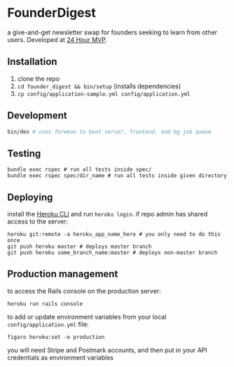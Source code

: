 # FounderDigest
a give-and-get newsletter swap for founders seeking to learn from other users. Developed at [24 Hour MVP](https://founderhacker.com/24-hour-mvp).

## Installation
1. clone the repo
1. `cd founder_digest && bin/setup` (installs dependencies)
1. `cp config/application-sample.yml config/application.yml`

## Development
```sh
bin/dev # uses foreman to boot server, frontend, and bg job queue
```

## Testing
```
bundle exec rspec # run all tests inside spec/
bundle exec rspec spec/dir_name # run all tests inside given directory
```

## Deploying
install the [Heroku CLI](https://devcenter.heroku.com/articles/heroku-cli) and run `heroku login`. if repo admin has shared access to the server:

```
heroku git:remote -a heroku_app_name_here # you only need to do this once
git push heroku master # deploys master branch
git push heroku some_branch_name:master # deploys non-master branch
```

## Production management
to access the Rails console on the production server:
```
heroku run rails console
```
to add or update environment variables from your local `config/application.yml` file:
```
figaro heroku:set -e production
```
you will need Stripe and Postmark accounts, and then put in your API credentials as environment variables
